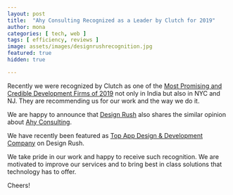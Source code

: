 ```yaml
---
layout: post
title:  "Ahy Consulting Recognized as a Leader by Clutch for 2019"
author: mona
categories: [ tech, web ]
tags: [ efficiency, reviews ]
image: assets/images/designrushrecognition.jpg
featured: true
hidden: true

---
```


Recently we were recognized by Clutch as one of the <a href="https://stories.ahyconsulting.com/ahy-consulting-recognized-as-one-of-the-best-development-firms-for-2019/" target="\_blank">Most Promising and Credible Development Firms of 2019</a> not only in India but also in NYC and NJ. They are recommending us for our work and the way we do it.

We are happy to announce that <a href="https://www.designrush.com" target="\_blank">Design Rush</a> also shares the similar opinion about <a href="https://www.ahyconsulting.com" target="\_blank">Ahy Consulting</a>.

We have recently been featured as <a href="https://www.designrush.com/agency/mobile-app-design-development" target="\_blank"> Top App Design &amp; Development Company</a> on Design Rush.

We take pride in our work and happy to receive such recognition. We are motivated to improve our services and to bring best in class solutions that technology has to offer.

Cheers!

